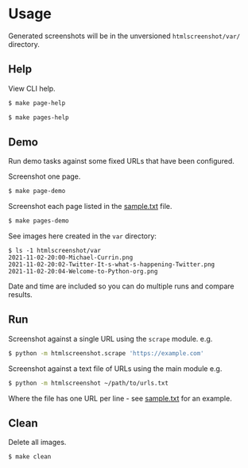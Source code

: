 # Usage

Generated screenshots will be in the unversioned `htmlscreenshot/var/` directory.


## Help

View CLI help.

```sh
$ make page-help
```

```sh
$ make pages-help
```


## Demo

Run demo tasks against some fixed URLs that have been configured.

Screenshot one page.

```sh
$ make page-demo
```

Screenshot each page listed in the [sample.txt][] file.

```sh
$ make pages-demo
```

See images here created in the `var` directory:

```console
$ ls -1 htmlscreenshot/var
2021-11-02-20:00-Michael-Currin.png
2021-11-02-20:02-Twitter-It-s-what-s-happening-Twitter.png
2021-11-02-20:04-Welcome-to-Python-org.png
```

Date and time are included so you can do multiple runs and compare results.


## Run

Screenshot against a single URL using the `scrape` module. e.g.

```sh
$ python -m htmlscreenshot.scrape 'https://example.com'
```

Screenshot against a text file of URLs using the main module e.g.

```sh
$ python -m htmlscreenshot ~/path/to/urls.txt
```

Where the file has one URL per line - see [sample.txt][] for an example.


## Clean

Delete all images.

```sh
$ make clean
```


[sample.txt]: https://github.com/MichaelCurrin/html-screenshot-py/blob/main/htmlscreenshot/sample.txt
